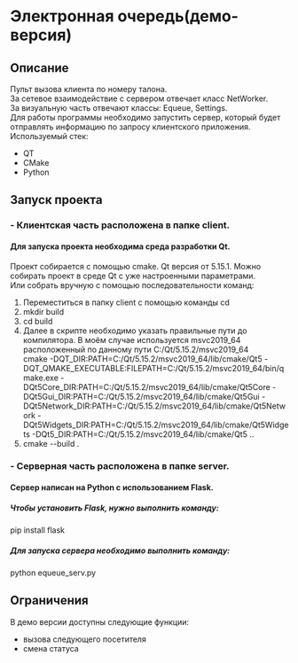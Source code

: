 # Электронная очередь(демо-версия)

## Описание
Пульт вызова клиента по номеру талона.<br />
За сетевое взаимодействие с сервером отвечает класс NetWorker.<br />
За визуальную часть отвечают классы: Equeue, Settings.<br />
Для работы программы необходимо запустить сервер, который будет отправлять информацию по запросу клиентского приложения.
Используемый стек:
* QT
* CMake
* Python

## Запуск проекта 
### - Клиентская часть расположена в папке client.
#### Для запуска проекта необходима среда разработки Qt.
Проект собирается с помощью cmake. Qt версия от 5.15.1.
Можно собирать проект в среде Qt с уже настроенными параметрами.<br />
Или собрать вручную с помощью последовательности команд:
1. Переместиться в папку client c помощью команды cd
2. mkdir build
3. cd build
4. Далее в скрипте необходимо указать правильные пути до компилятора. В моём случае используется msvc2019_64 расположенный по данному пути C:/Qt/5.15.2/msvc2019_64<br />
cmake -DQT_DIR:PATH=C:/Qt/5.15.2/msvc2019_64/lib/cmake/Qt5 -DQT_QMAKE_EXECUTABLE:FILEPATH=C:/Qt/5.15.2/msvc2019_64/bin/qmake.exe -DQt5Core_DIR:PATH=C:/Qt/5.15.2/msvc2019_64/lib/cmake/Qt5Core -DQt5Gui_DIR:PATH=C:/Qt/5.15.2/msvc2019_64/lib/cmake/Qt5Gui -DQt5Network_DIR:PATH=C:/Qt/5.15.2/msvc2019_64/lib/cmake/Qt5Network -DQt5Widgets_DIR:PATH=C:/Qt/5.15.2/msvc2019_64/lib/cmake/Qt5Widgets -DQt5_DIR:PATH=C:/Qt/5.15.2/msvc2019_64/lib/cmake/Qt5 ..
5. cmake --build .

### - Серверная часть расположена в папке server. 
#### Сервер написан на Python с использованием Flask.
##### Чтобы установить Flask, нужно выполнить команду:
pip install flask
##### Для запуска сервера необходимо выполнить команду:
python equeue_serv.py

## Ограничения
В демо версии доступны следующие функции:
* вызова следующего посетителя 
* смена статуса 
